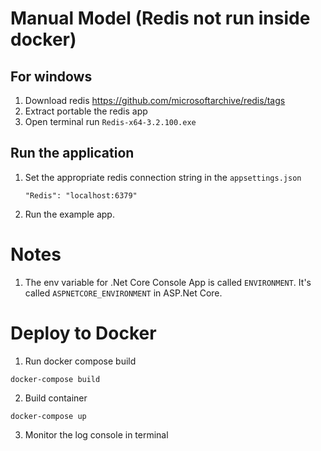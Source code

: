 # Manual Model (Redis not run inside docker)

## For windows
1. Download redis https://github.com/microsoftarchive/redis/tags
2. Extract portable the redis app
3. Open terminal run <code>Redis-x64-3.2.100.exe</code> 

## Run the application
1. Set the appropriate redis connection string in the <code>appsettings.json</code>
    ```
    "Redis": "localhost:6379"
    ```
2. Run the example app.

   

# Notes
1. The env variable for .Net Core Console App is called <code>ENVIRONMENT</code>. It's called <code>ASPNETCORE_ENVIRONMENT</code> in ASP.Net Core.


# Deploy to Docker
1. Run docker compose build
```
docker-compose build
```

2. Build container
```
docker-compose up
```

3. Monitor the log console in terminal